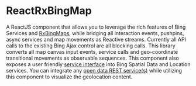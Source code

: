 # ReactRxBingMap
A ReactJS component that allows you to leverage the rich features of Bing Services and [RxBingMaps](https://github.com/erikschlegel/RxBingMap), while bridging all interaction events, pushpins, async services and map movements as Reactive streams. Currently all API calls to the existing Bing Ajax control are all blocking calls. This library converts all map canvas input events, service calls and geo-coordinate transitional movements as observable sequences. This component also exposes a user friendly [service interface](https://github.com/erikschlegel/RxBingServices) into Bing Spatial Data and Location services. You can integrate any [open data REST service(s)](http://www.programmableweb.com/api/nyc-open-data) while utilizing this component to visualize the geolocation content. 
